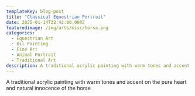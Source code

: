 ```yaml
---
templateKey: blog-post
title: "Classical Equestrian Portrait"
date: 2025-01-14T22:42:00.000Z
featuredimage: /img/arts/misc/horse.png
categories:
  - Equestrian Art
  - Oil Painting
  - Fine Art
  - Animal Portrait
  - Traditional Art
description: A traditional acrylic painting with warm tones and accent on the pure heart and natural innocence of the horse
---
```

A traditional acrylic painting with warm tones and accent on the pure heart and natural innocence of the horse
